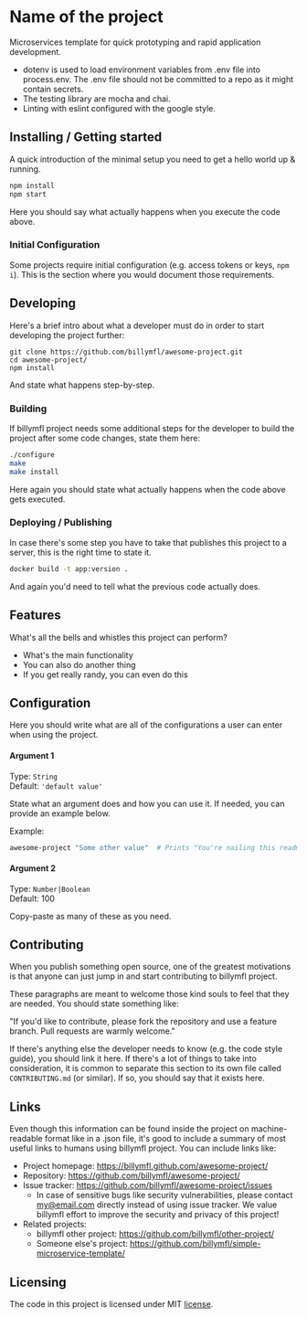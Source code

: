 
# Name of the project

Microservices template for quick prototyping and rapid application development.

* dotenv is used to load environment variables from .env file into process.env. The .env file should not be committed to a repo as it might contain secrets.
 *  The testing library are mocha and chai.
 *  Linting with eslint configured with the google style.

## Installing / Getting started

A quick introduction of the minimal setup you need to get a hello world up &
running.

```bash
npm install
npm start
```

Here you should say what actually happens when you execute the code above.

### Initial Configuration

Some projects require initial configuration (e.g. access tokens or keys, `npm i`).
This is the section where you would document those requirements.

## Developing

Here's a brief intro about what a developer must do in order to start developing
the project further:

```shell
git clone https://github.com/billymfl/awesome-project.git
cd awesome-project/
npm install
```

And state what happens step-by-step.

### Building

If billymfl project needs some additional steps for the developer to build the
project after some code changes, state them here:

```bash
./configure
make
make install
```

Here again you should state what actually happens when the code above gets
executed.

### Deploying / Publishing

In case there's some step you have to take that publishes this project to a
server, this is the right time to state it.

```bash
docker build -t app:version .
```

And again you'd need to tell what the previous code actually does.

## Features

What's all the bells and whistles this project can perform?
* What's the main functionality
* You can also do another thing
* If you get really randy, you can even do this

## Configuration

Here you should write what are all of the configurations a user can enter when
using the project.

#### Argument 1
Type: `String`  
Default: `'default value'`

State what an argument does and how you can use it. If needed, you can provide
an example below.

Example:
```bash
awesome-project "Some other value"  # Prints "You're nailing this readme!"
```

#### Argument 2
Type: `Number|Boolean`  
Default: 100

Copy-paste as many of these as you need.

## Contributing

When you publish something open source, one of the greatest motivations is that
anyone can just jump in and start contributing to billymfl project.

These paragraphs are meant to welcome those kind souls to feel that they are
needed. You should state something like:

"If you'd like to contribute, please fork the repository and use a feature
branch. Pull requests are warmly welcome."

If there's anything else the developer needs to know (e.g. the code style
guide), you should link it here. If there's a lot of things to take into
consideration, it is common to separate this section to its own file called
`CONTRIBUTING.md` (or similar). If so, you should say that it exists here.

## Links

Even though this information can be found inside the project on machine-readable
format like in a .json file, it's good to include a summary of most useful
links to humans using billymfl project. You can include links like:

- Project homepage: https://billymfl.github.com/awesome-project/
- Repository: https://github.com/billymfl/awesome-project/
- Issue tracker: https://github.com/billymfl/awesome-project/issues
  - In case of sensitive bugs like security vulnerabilities, please contact
    my@email.com directly instead of using issue tracker. We value billymfl effort
    to improve the security and privacy of this project!
- Related projects:
  - billymfl other project: https://github.com/billymfl/other-project/
  - Someone else's project: https://github.com/billymfl/simple-microservice-template/


## Licensing

The code in this project is licensed under MIT [license](LICENSE).
